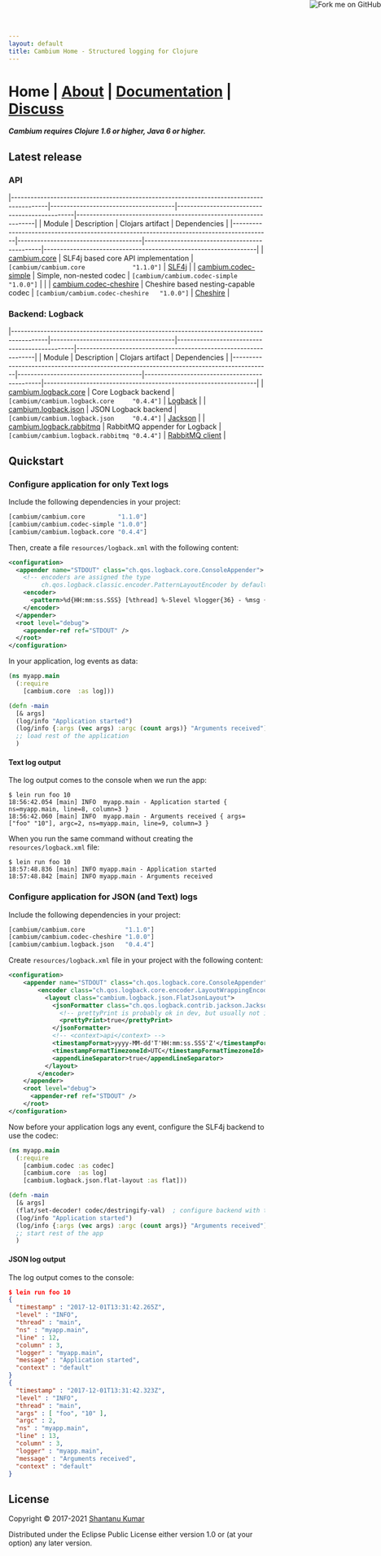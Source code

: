 ```yaml
---
layout: default
title: Cambium Home - Structured logging for Clojure
---
```

# Home | [About](/about.html) | [Documentation](/documentation.html) | [Discuss](/discuss.html)


_**Cambium requires Clojure 1.6 or higher, Java 6 or higher.**_


## Latest release

### API

|-----------------------------------------------------------------------------------------|--------------------------------------|----------------------------------------------|-----------------------------------------------------------------|
| Module                                                                                  | Description                          | Clojars artifact                             | Dependencies                                                    |
|-----------------------------------------------------------------------------------------|--------------------------------------|----------------------------------------------|-----------------------------------------------------------------|
| [cambium.core](https://github.com/cambium-clojure/cambium.core)                         | SLF4j based core API implementation  | `[cambium/cambium.core             "1.1.0"]` | [SLF4j](https://www.slf4j.org/) |
| [cambium.codec-simple](https://github.com/cambium-clojure/cambium.codec-simple)         | Simple, non-nested codec             | `[cambium/cambium.codec-simple     "1.0.0"]` | |
| [cambium.codec-cheshire](https://github.com/cambium-clojure/cambium.codec-cheshire)     | Cheshire based nesting-capable codec | `[cambium/cambium.codec-cheshire   "1.0.0"]` | [Cheshire](https://github.com/dakrone/cheshire)                 |


### Backend: Logback

|-----------------------------------------------------------------------------------------|--------------------------------------|----------------------------------------------|-----------------------------------------------------------------|
| Module                                                                                  | Description                          | Clojars artifact                             | Dependencies                                                    |
|-----------------------------------------------------------------------------------------|--------------------------------------|----------------------------------------------|-----------------------------------------------------------------|
| [cambium.logback.core](https://github.com/cambium-clojure/cambium.logback.core)         | Core Logback backend                 | `[cambium/cambium.logback.core     "0.4.4"]` | [Logback](https://logback.qos.ch/)                              |
| [cambium.logback.json](https://github.com/cambium-clojure/cambium.logback.json)         | JSON Logback backend                 | `[cambium/cambium.logback.json     "0.4.4"]` | [Jackson](https://github.com/FasterXML/jackson)                 |
| [cambium.logback.rabbitmq](https://github.com/cambium-clojure/cambium.logback.rabbitmq) | RabbitMQ appender for Logback        | `[cambium/cambium.logback.rabbitmq "0.4.4"]` | [RabbitMQ client](https://www.rabbitmq.com/java-client.html)    |


## Quickstart

### Configure application for only Text logs

Include the following dependencies in your project:

```clojure
[cambium/cambium.core         "1.1.0"]
[cambium/cambium.codec-simple "1.0.0"]
[cambium/cambium.logback.core "0.4.4"]
```

Then, create a file `resources/logback.xml` with the following content:

```xml
<configuration>
  <appender name="STDOUT" class="ch.qos.logback.core.ConsoleAppender">
    <!-- encoders are assigned the type
         ch.qos.logback.classic.encoder.PatternLayoutEncoder by default -->
    <encoder>
      <pattern>%d{HH:mm:ss.SSS} [%thread] %-5level %logger{36} - %msg { %mdc }%n</pattern>
    </encoder>
  </appender>
  <root level="debug">
    <appender-ref ref="STDOUT" />
  </root>
</configuration>
```

In your application, log events as data:

```clojure
(ns myapp.main
  (:require
    [cambium.core  :as log]))

(defn -main
  [& args]
  (log/info "Application started")
  (log/info {:args (vec args) :argc (count args)} "Arguments received")
  ;; load rest of the application
  )
```

#### Text log output

The log output comes to the console when we run the app:

```
$ lein run foo 10
18:56:42.054 [main] INFO  myapp.main - Application started { ns=myapp.main, line=8, column=3 }
18:56:42.060 [main] INFO  myapp.main - Arguments received { args=["foo" "10"], argc=2, ns=myapp.main, line=9, column=3 }
```

When you run the same command without creating the `resources/logback.xml` file:

```
$ lein run foo 10
18:57:48.836 [main] INFO myapp.main - Application started
18:57:48.842 [main] INFO myapp.main - Arguments received
```

### Configure application for JSON (and Text) logs

Include the following dependencies in your project:

```clojure
[cambium/cambium.core           "1.1.0"]
[cambium/cambium.codec-cheshire "1.0.0"]
[cambium/cambium.logback.json   "0.4.4"]
```

Create `resources/logback.xml` file in your project with the following content:

```xml
<configuration>
    <appender name="STDOUT" class="ch.qos.logback.core.ConsoleAppender">
        <encoder class="ch.qos.logback.core.encoder.LayoutWrappingEncoder">
          <layout class="cambium.logback.json.FlatJsonLayout">
            <jsonFormatter class="ch.qos.logback.contrib.jackson.JacksonJsonFormatter">
              <!-- prettyPrint is probably ok in dev, but usually not ideal in production: -->
              <prettyPrint>true</prettyPrint>
            </jsonFormatter>
            <!-- <context>api</context> -->
            <timestampFormat>yyyy-MM-dd'T'HH:mm:ss.SSS'Z'</timestampFormat>
            <timestampFormatTimezoneId>UTC</timestampFormatTimezoneId>
            <appendLineSeparator>true</appendLineSeparator>
          </layout>
        </encoder>
    </appender>
    <root level="debug">
      <appender-ref ref="STDOUT" />
    </root>
</configuration>
```

Now before your application logs any event, configure the SLF4j backend to use the codec:

```clojure
(ns myapp.main
  (:require
    [cambium.codec :as codec]
    [cambium.core  :as log]
    [cambium.logback.json.flat-layout :as flat]))

(defn -main
  [& args]
  (flat/set-decoder! codec/destringify-val)  ; configure backend with the codec
  (log/info "Application started")
  (log/info {:args (vec args) :argc (count args)} "Arguments received")
  ;; start rest of the app
  )
```

#### JSON log output

The log output comes to the console:

```json
$ lein run foo 10
{
  "timestamp" : "2017-12-01T13:31:42.265Z",
  "level" : "INFO",
  "thread" : "main",
  "ns" : "myapp.main",
  "line" : 12,
  "column" : 3,
  "logger" : "myapp.main",
  "message" : "Application started",
  "context" : "default"
}
{
  "timestamp" : "2017-12-01T13:31:42.323Z",
  "level" : "INFO",
  "thread" : "main",
  "args" : [ "foo", "10" ],
  "argc" : 2,
  "ns" : "myapp.main",
  "line" : 13,
  "column" : 3,
  "logger" : "myapp.main",
  "message" : "Arguments received",
  "context" : "default"
}
```


## License

Copyright © 2017-2021 [Shantanu Kumar](https://github.com/kumarshantanu)

Distributed under the Eclipse Public License either version 1.0 or (at
your option) any later version.

<a href='https://github.com/cambium-clojure'><img style='position: absolute; top: 0; right: 0; border: 0;' src='https://camo.githubusercontent.com/652c5b9acfaddf3a9c326fa6bde407b87f7be0f4/68747470733a2f2f73332e616d617a6f6e6177732e636f6d2f6769746875622f726962626f6e732f666f726b6d655f72696768745f6f72616e67655f6666373630302e706e67' alt='Fork me on GitHub' data-canonical-src='https://s3.amazonaws.com/github/ribbons/forkme_right_orange_ff7600.png'></a>

